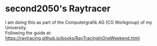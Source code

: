 # second2050's Raytracer
I am doing this as part of the Computergrafik AG (CG Workgroup) of my University.  
Following the guide at: https://raytracing.github.io/books/RayTracingInOneWeekend.html